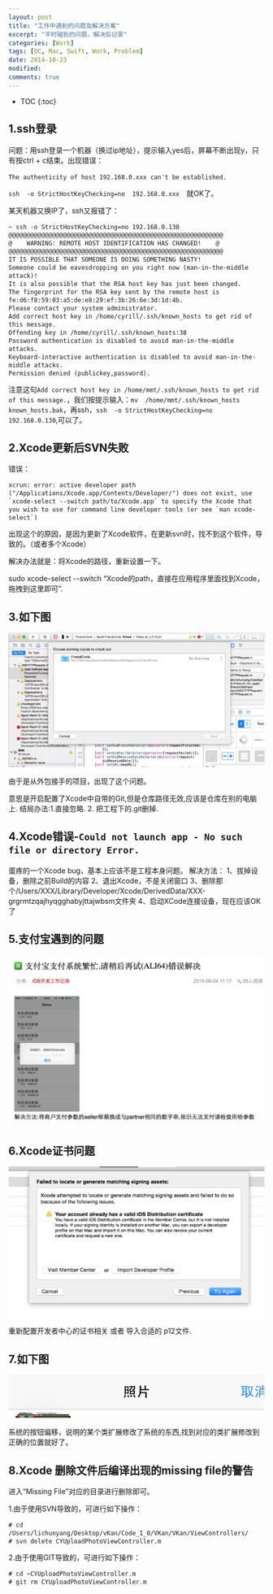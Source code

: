 ```yaml
---
layout: post
title: "工作中遇到的问题及解决方案"
excerpt: "平时碰到的问题，解决后记录"
categories: [Work]
tags: [OC, Mac, Swift, Work, Problem]
date: 2014-10-23 
modified: 
comments: true
---
```


* TOC
{:toc}

## 1.ssh登录

问题：用ssh登录一个机器（换过ip地址），提示输入yes后，屏幕不断出现y，只有按ctrl + c结束。出现错误：

`The authenticity of host 192.168.0.xxx can't be established.`

`ssh  -o StrictHostKeyChecking=no  192.168.0.xxx`　就OK了。

某天机器又换IP了，ssh又报错了：

```
~ ssh -o StrictHostKeyChecking=no 192.168.0.130
@@@@@@@@@@@@@@@@@@@@@@@@@@@@@@@@@@@@@@@@@@@@@@@@@@@@@@@@@@@
@    WARNING: REMOTE HOST IDENTIFICATION HAS CHANGED!    @
@@@@@@@@@@@@@@@@@@@@@@@@@@@@@@@@@@@@@@@@@@@@@@@@@@@@@@@@@@@
IT IS POSSIBLE THAT SOMEONE IS DOING SOMETHING NASTY!
Someone could be eavesdropping on you right now (man-in-the-middle attack)!
It is also possible that the RSA host key has just been changed.
The fingerprint for the RSA key sent by the remote host is
fe:d6:f8:59:03:a5:de:e8:29:ef:3b:26:6e:3d:1d:4b.
Please contact your system administrator.
Add correct host key in /home/cyrill/.ssh/known_hosts to get rid of this message.
Offending key in /home/cyrill/.ssh/known_hosts:38
Password authentication is disabled to avoid man-in-the-middle attacks.
Keyboard-interactive authentication is disabled to avoid man-in-the-middle attacks.
Permission denied (publickey,password).
```

注意这句`Add correct host key in /home/mmt/.ssh/known_hosts to get rid of this message.`，我们按提示输入：`mv  /home/mmt/.ssh/known_hosts known_hosts.bak`，再ssh，`ssh  -o StrictHostKeyChecking=no  192.168.0.130`,可以了。

## 2.Xcode更新后SVN失败

错误：

```
xcrun: error: active developer path ("/Applications/Xcode.app/Contents/Developer/") does not exist, use `xcode-select --switch path/to/Xcode.app` to specify the Xcode that you wish to use for command line developer tools (or see `man xcode-select`)
```

出现这个的原因，是因为更新了Xcode软件，在更新svn时，找不到这个软件，导致的。（或者多个Xcode）

解决办法就是：将Xcode的路径，重新设置一下。

sudo xcode-select --switch “Xcode的path，直接在应用程序里面找到Xcode，拖拽到这里即可”.

## 3.如下图

![问题3](/img/article/problem/p3.png)

由于是从外包接手的项目，出现了这个问题。

意思是开启配置了Xcode中自带的Git,但是仓库路径无效,应该是仓库在别的电脑上.
结局办法:1.直接忽略.  2. 把工程下的.git删掉.

## 4.Xcode错误-`Could not launch app - No such file or directory Error.`

蛋疼的一个Xcode bug，基本上应该不是工程本身问题。
解决方法：
1、拔掉设备，删除之前Build的内容
2、退出Xcode，不是关闭窗口
3、删除那个/Users/XXX/Library/Developer/Xcode/DerivedData/XXX-grgrmtzqajhyqgghabyjttajwbsm文件夹
4、启动XCode连接设备，现在应该OK了

## 5.支付宝遇到的问题

![问题5](/img/article/problem/p5.png)

## 6.Xcode证书问题

![问题6](/img/article/problem/p6.png)

重新配置开发者中心的证书相关 或者  导入合适的 p12文件.

## 7.如下图

![问题7](/img/article/problem/p7.png)

系统的按钮偏移，说明的某个类扩展修改了系统的东西,找到对应的类扩展修改到正确的位置就好了。

## 8.Xcode 删除文件后编译出现的missing file的警告

进入“Missing File”对应的目录进行删除即可。

1.由于使用SVN导致的，可进行如下操作：

```
# cd /Users/lichunyang/Desktop/vKan/Code_1_0/VKan/VKan/ViewControllers/
# svn delete CYUploadPhotoViewController.m
```

2.由于使用GIT导致的，可进行如下操作：

```
# cd ~CYUploadPhotoViewController.m
# git rm CYUploadPhotoViewController.m
```





